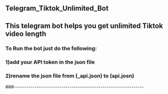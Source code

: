 ## Telegram_Tiktok_Unlimited_Bot
This telegram bot helps you get unlimited Tiktok video length
------------------------------------------------------------------
### To Run the bot just do the following: 
### 1)add your API token in the json file
### 2)rename the json file from (_api.json) to (api.josn)
###---------------------------------------------------------------
